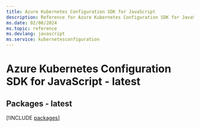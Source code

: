```yaml
---
title: Azure Kubernetes Configuration SDK for JavaScript
description: Reference for Azure Kubernetes Configuration SDK for JavaScript
ms.date: 02/08/2024
ms.topic: reference
ms.devlang: javascript
ms.service: kubernetesconfiguration
---
```

# Azure Kubernetes Configuration SDK for JavaScript - latest
## Packages - latest
[!INCLUDE [packages](kubernetes-configuration-index.md)]